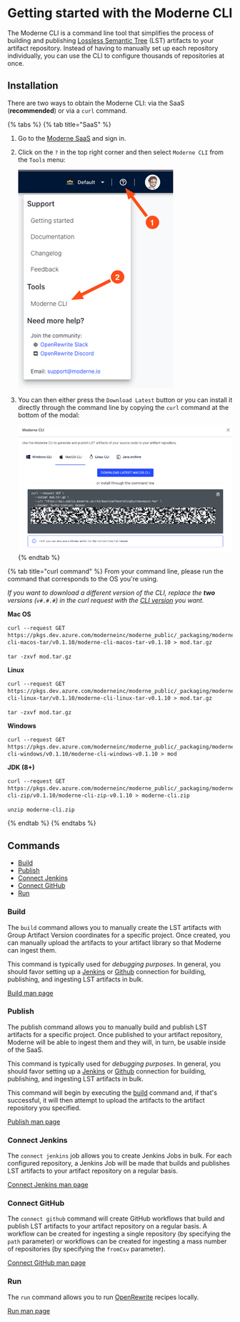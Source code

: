 # Getting started with the Moderne CLI

The Moderne CLI is a command line tool that simplifies the process of building and publishing [Lossless Semantic Tree](https://docs.moderne.io/concepts/lossless-semantic-trees) (LST) artifacts to your artifact repository. Instead of having to manually set up each repository individually, you can use the CLI to configure thousands of repositories at once.

## Installation

There are two ways to obtain the Moderne CLI: via the SaaS (**recommended**) or via a `curl` command.

{% tabs %}
{% tab title="SaaS" %}
1. Go to the [Moderne SaaS](https://public.moderne.io/) and sign in.
2.  Click on the `?` in the top right corner and then select `Moderne CLI` from the `Tools` menu:

    ![](.gitbook/assets/cli-download.png)
3.  You can then either press the `Download Latest` button or you can install it directly through the command line by copying the `curl` command at the bottom of the modal:

    ![](.gitbook/assets/cli-download2.png)
{% endtab %}

{% tab title="curl command" %}
From your command line, please run the command that corresponds to the OS you're using.

_If you want to download a different version of the CLI, replace the **two** versions (`v#.#.#`) in the curl request with the_ [_CLI version_](https://github.com/moderneinc/moderne-cli/releases) _you want._

**Mac OS**

```shell
curl --request GET https://pkgs.dev.azure.com/moderneinc/moderne_public/_packaging/moderne/maven/v1/io/moderne/moderne-cli-macos-tar/v0.1.10/moderne-cli-macos-tar-v0.1.10 > mod.tar.gz

tar -zxvf mod.tar.gz
```

**Linux**

```shell
curl --request GET https://pkgs.dev.azure.com/moderneinc/moderne_public/_packaging/moderne/maven/v1/io/moderne/moderne-cli-linux-tar/v0.1.10/moderne-cli-linux-tar-v0.1.10 > mod.tar.gz

tar -zxvf mod.tar.gz
```

**Windows**

```shell
curl --request GET https://pkgs.dev.azure.com/moderneinc/moderne_public/_packaging/moderne/maven/v1/io/moderne/moderne-cli-windows/v0.1.10/moderne-cli-windows-v0.1.10 > mod
```

**JDK (8+)**

```shell
curl --request GET https://pkgs.dev.azure.com/moderneinc/moderne_public/_packaging/moderne/maven/v1/io/moderne/moderne-cli-zip/v0.1.10/moderne-cli-zip-v0.1.10 > moderne-cli.zip

unzip moderne-cli.zip
```
{% endtab %}
{% endtabs %}

## Commands

* [Build](cli-intro.md#build)
* [Publish](cli-intro.md#publish)
* [Connect Jenkins](cli-intro.md#connect-jenkins)
* [Connect GitHub](cli-intro.md#connect-github)
* [Run](cli-intro.md#run)

### Build

The `build` command allows you to manually create the LST artifacts with Group Artifact Version coordinates for a specific project. Once created, you can manually upload the artifacts to your artifact library so that Moderne can ingest them.

This command is typically used for _debugging purposes_. In general, you should favor setting up a [Jenkins](cli-intro.md#connect-jenkins) or [Github](cli-intro.md#connect-github) connection for building, publishing, and ingesting LST artifacts in bulk.

[Build man page](https://moderneinc.github.io/moderne-cli/mod-build.html)

### Publish

The publish command allows you to manually build and publish LST artifacts for a specific project. Once published to your artifact repository, Moderne will be able to ingest them and they will, in turn, be usable inside of the SaaS.

This command is typically used for _debugging purposes_. In general, you should favor setting up a [Jenkins](cli-intro.md#connect-jenkins) or [Github](connect-github/) connection for building, publishing, and ingesting LST artifacts in bulk.

This command will begin by executing the [build](cli-intro.md#build-command) command and, if that's successful, it will then attempt to upload the artifacts to the artifact repository you specified.

[Publish man page](https://moderneinc.github.io/moderne-cli/mod-publish.html)

### Connect Jenkins

The `connect jenkins` job allows you to create Jenkins Jobs in bulk. For each configured repository, a Jenkins Job will be made that builds and publishes LST artifacts to your artifact repository on a regular basis.

[Connect Jenkins man page](https://moderneinc.github.io/moderne-cli/mod-connect-jenkins.html)

### Connect GitHub

The `connect github` command will create GitHub workflows that build and publish LST artifacts to your artifact repository on a regular basis. A workflow can be created for ingesting a single repository (by specifying the `path` parameter) or workflows can be created for ingesting a mass number of repositories (by specifying the `fromCsv` parameter).

[Connect GitHub man page](https://moderneinc.github.io/moderne-cli/mod-connect-github.html)

### Run

The `run` command allows you to run [OpenRewrite](https://docs.openrewrite.org/) recipes locally.

[Run man page](https://moderneinc.github.io/moderne-cli/mod-run.html)
